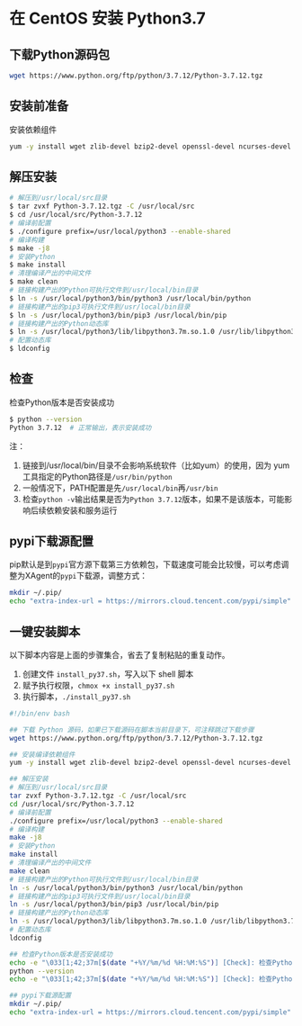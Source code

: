 # 在 CentOS 安装 Python3.7

## 下载Python源码包

```bash
wget https://www.python.org/ftp/python/3.7.12/Python-3.7.12.tgz
```

## 安装前准备

安装依赖组件

```bash
yum -y install wget zlib-devel bzip2-devel openssl-devel ncurses-devel sqlite-devel readline-devel tk-devel gcc make libffi-devel xz-devel
```

## 解压安装

```bash
# 解压到/usr/local/src目录
$ tar zvxf Python-3.7.12.tgz -C /usr/local/src
$ cd /usr/local/src/Python-3.7.12
# 编译前配置
$ ./configure prefix=/usr/local/python3 --enable-shared
# 编译构建
$ make -j8
# 安装Python
$ make install
# 清理编译产出的中间文件
$ make clean
# 链接构建产出的Python可执行文件到/usr/local/bin目录
$ ln -s /usr/local/python3/bin/python3 /usr/local/bin/python
# 链接构建产出的pip3可执行文件到/usr/local/bin目录
$ ln -s /usr/local/python3/bin/pip3 /usr/local/bin/pip
# 链接构建产出的Python动态库
$ ln -s /usr/local/python3/lib/libpython3.7m.so.1.0 /usr/lib/libpython3.7m.so.1.0
# 配置动态库
$ ldconfig
```

## 检查

检查Python版本是否安装成功

```bash
$ python --version
Python 3.7.12  # 正常输出，表示安装成功
```

注：

1. 链接到/usr/local/bin/目录不会影响系统软件（比如yum）的使用，因为 yum 工具指定的Python路径是``/usr/bin/python``
2. 一般情况下，PATH配置是先``/usr/local/bin``再``/usr/bin``
3. 检查``python -v``输出结果是否为``Python 3.7.12``版本，如果不是该版本，可能影响后续依赖安装和服务运行

## pypi下载源配置

pip默认是到``pypi``官方源下载第三方依赖包，下载速度可能会比较慢，可以考虑调整为XAgent的``pypi``下载源，调整方式：

```bash
mkdir ~/.pip/
echo "extra-index-url = https://mirrors.cloud.tencent.com/pypi/simple" >> ~/.pip/pip.conf
```

## 一键安装脚本
以下脚本内容是上面的步骤集合，省去了复制粘贴的重复动作。
1. 创建文件 `install_py37.sh`，写入以下 shell 脚本
2. 赋予执行权限，`chmox +x install_py37.sh` 
3. 执行脚本，`./install_py37.sh`

```bash
#!/bin/env bash

## 下载 Python 源码，如果已下载源码在脚本当前目录下，可注释跳过下载步骤
wget https://www.python.org/ftp/python/3.7.12/Python-3.7.12.tgz

## 安装编译依赖组件
yum -y install wget zlib-devel bzip2-devel openssl-devel ncurses-devel sqlite-devel readline-devel tk-devel gcc make libffi-devel xz-devel

## 解压安装
# 解压到/usr/local/src目录
tar zvxf Python-3.7.12.tgz -C /usr/local/src
cd /usr/local/src/Python-3.7.12
# 编译前配置
./configure prefix=/usr/local/python3 --enable-shared
# 编译构建
make -j8
# 安装Python
make install
# 清理编译产出的中间文件
make clean
# 链接构建产出的Python可执行文件到/usr/local/bin目录
ln -s /usr/local/python3/bin/python3 /usr/local/bin/python
# 链接构建产出的pip3可执行文件到/usr/local/bin目录
ln -s /usr/local/python3/bin/pip3 /usr/local/bin/pip
# 链接构建产出的Python动态库
ln -s /usr/local/python3/lib/libpython3.7m.so.1.0 /usr/lib/libpython3.7m.so.1.0
# 配置动态库
ldconfig

## 检查Python版本是否安装成功
echo -e "\033[1;42;37m[$(date "+%Y/%m/%d %H:%M:%S")] [Check]: 检查Python版本\033[0m"
python --version
echo -e "\033[1;42;37m[$(date "+%Y/%m/%d %H:%M:%S")] [Check]: 检查Python版本\033[0m"

## pypi下载源配置
mkdir ~/.pip/
echo "extra-index-url = https://mirrors.cloud.tencent.com/pypi/simple" >> ~/.pip/pip.conf
```
